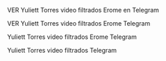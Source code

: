 VER Yuliett Torres video filtrados Erome en Telegram

VER Yuliett Torres video filtrados Erome Telegram

 Yuliett Torres video filtrados Erome Telegram

  Yuliett Torres video filtrados Telegram
